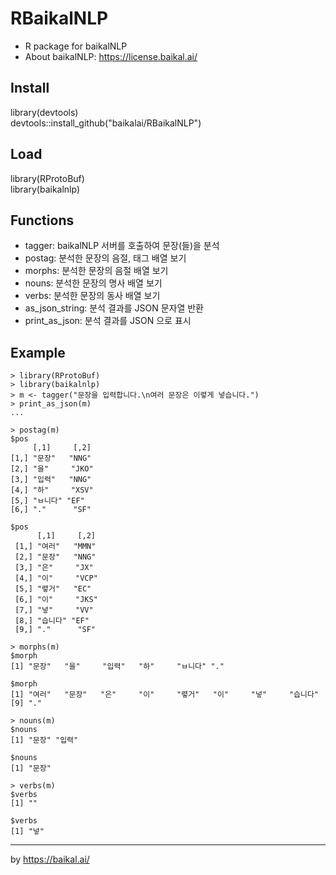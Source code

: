 # RBaikalNLP

* R package for baikalNLP
* About baikalNLP: https://license.baikal.ai/

## Install

library(devtools)  
devtools::install_github("baikalai/RBaikalNLP")  


## Load

library(RProtoBuf)  
library(baikalnlp)  

## Functions

- tagger: baikalNLP 서버를 호출하여 문장(들)을 분석
- postag: 분석한 문장의 음절, 태그 배열 보기
- morphs: 분석한 문장의 음절 배열 보기
- nouns: 분석한 문장의 명사 배열 보기
- verbs: 분석한 문장의 동사 배열 보기
- as_json_string: 분석 결과를 JSON 문자열 반환
- print_as_json: 분석 결과를 JSON 으로 표시

## Example

```
> library(RProtoBuf)
> library(baikalnlp)
> m <- tagger("문장을 입력합니다.\n여러 문장은 이렿게 넣습니다.")
> print_as_json(m)
...

> postag(m)
$pos
     [,1]     [,2]
[1,] "문장"   "NNG"
[2,] "을"     "JKO"
[3,] "입력"   "NNG"
[4,] "하"     "XSV"
[5,] "ㅂ니다" "EF"
[6,] "."      "SF"

$pos
      [,1]     [,2]
 [1,] "여러"   "MMN"
 [2,] "문장"   "NNG"
 [3,] "은"     "JX"
 [4,] "이"     "VCP"
 [5,] "렿거"   "EC"
 [6,] "이"     "JKS"
 [7,] "넣"     "VV"
 [8,] "습니다" "EF"
 [9,] "."      "SF"

> morphs(m)
$morph
[1] "문장"   "을"     "입력"   "하"     "ㅂ니다" "."

$morph
[1] "여러"   "문장"   "은"     "이"     "렿거"   "이"     "넣"     "습니다"
[9] "."

> nouns(m)
$nouns
[1] "문장" "입력"

$nouns
[1] "문장"

> verbs(m)
$verbs
[1] ""

$verbs
[1] "넣"
```

---

by https://baikal.ai/
